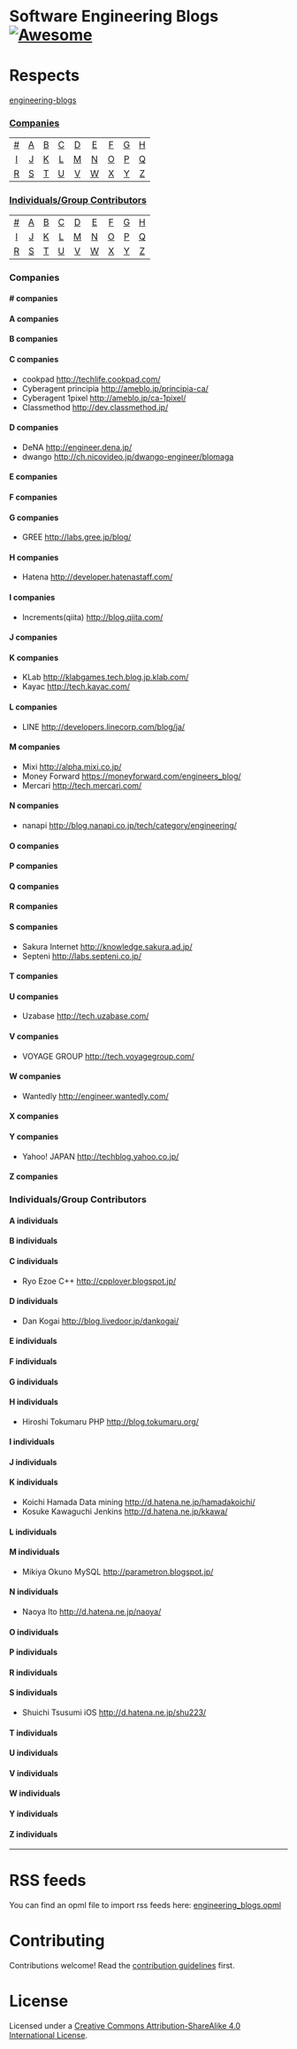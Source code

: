 # Software Engineering Blogs [![Awesome](https://cdn.rawgit.com/sindresorhus/awesome/d7305f38d29fed78fa85652e3a63e154dd8e8829/media/badge.svg)](https://github.com/sindresorhus/awesome)

# Respects
[engineering-blogs](https://github.com/kilimchoi/engineering-blogs)

### [Companies](#companies-1)
|     |     |     |     |     |     |     |     |     |
|:-:  |:-:  |:-:  |:-:  |:-:  |:-:  |:-:  |:-:  |:-:  |
| [#](#-companies) 	| [A](#a-companies) 	| [B](#b-companies) 	| [C](#c-companies) 	| [D](#d-companies) 	| [E](#e-companies) 	| [F](#f-companies) 	| [G](#g-companies) 	| [H](#h-companies) 	|
| [I](#i-companies) 	| [J](#j-companies) 	| [K](#k-companies) 	| [L](#l-companies) 	| [M](#m-companies) 	| [N](#n-companies) 	| [O](#o-companies) 	| [P](#p-companies) 	| [Q](#q-companies) 	|
| [R](#r-companies) 	| [S](#s-companies) 	| [T](#t-companies) 	| [U](#u-companies) 	| [V](#v-companies) 	| [W](#w-companies) 	| [X](#x-companies) 	| [Y](#y-companies) 	| [Z](#z-companies)  	|

### [Individuals/Group Contributors](#individualsgroup-contributors-1)
|   	|   	|   	|   	|   	|   	|   	|   	|   	|
|:-:  |:-:  |:-:  |:-:  |:-:  |:-:  |:-:  |:-:  |:-:  |
| [#](#-individuals) 	| [A](#a-individuals) 	| [B](#b-individuals) 	| [C](#c-individuals) 	| [D](#d-individuals) 	| [E](#e-individuals) 	| [F](#f-individuals) 	| [G](#g-individuals) 	| [H](#h-individuals) 	|
| [I](#i-individuals) 	| [J](#j-individuals) 	| [K](#k-individuals) 	| [L](#l-individuals) 	| [M](#m-individuals) 	| [N](#n-individuals) 	| [O](#o-individuals) 	| [P](#p-individuals) 	| [Q](#q-individuals) 	|
| [R](#r-individuals) 	| [S](#s-individuals) 	| [T](#t-individuals) 	| [U](#u-individuals) 	| [V](#v-individuals) 	| [W](#w-individuals) 	| [X](#x-individuals) 	| [Y](#y-individuals) 	| [Z](#z-individuals)  	|

### Companies

#### \# companies

#### A companies

#### B companies

#### C companies
* cookpad http://techlife.cookpad.com/
* Cyberagent principia http://ameblo.jp/principia-ca/
* Cyberagent 1pixel http://ameblo.jp/ca-1pixel/
* Classmethod http://dev.classmethod.jp/

#### D companies
* DeNA http://engineer.dena.jp/
* dwango http://ch.nicovideo.jp/dwango-engineer/blomaga

#### E companies

#### F companies

#### G companies
* GREE http://labs.gree.jp/blog/

#### H companies
* Hatena http://developer.hatenastaff.com/

#### I companies
* Increments(qiita) http://blog.qiita.com/

#### J companies

#### K companies
* KLab http://klabgames.tech.blog.jp.klab.com/
* Kayac http://tech.kayac.com/

#### L companies
* LINE http://developers.linecorp.com/blog/ja/

#### M companies
* Mixi http://alpha.mixi.co.jp/
* Money Forward https://moneyforward.com/engineers_blog/
* Mercari http://tech.mercari.com/

#### N companies
* nanapi http://blog.nanapi.co.jp/tech/category/engineering/

#### O companies

#### P companies

#### Q companies

#### R companies

#### S companies
* Sakura Internet http://knowledge.sakura.ad.jp/
* Septeni http://labs.septeni.co.jp/

#### T companies

#### U companies
* Uzabase http://tech.uzabase.com/

#### V companies
* VOYAGE GROUP http://tech.voyagegroup.com/

#### W companies
* Wantedly http://engineer.wantedly.com/

#### X companies

#### Y companies
* Yahoo! JAPAN http://techblog.yahoo.co.jp/

#### Z companies

### Individuals/Group Contributors

#### A individuals

#### B individuals

#### C individuals
* Ryo Ezoe C++ http://cpplover.blogspot.jp/

#### D individuals
* Dan Kogai http://blog.livedoor.jp/dankogai/

#### E individuals

#### F individuals

#### G individuals

#### H individuals
* Hiroshi Tokumaru PHP http://blog.tokumaru.org/

#### I individuals

#### J individuals

#### K individuals
* Koichi Hamada Data mining http://d.hatena.ne.jp/hamadakoichi/
* Kosuke Kawaguchi Jenkins http://d.hatena.ne.jp/kkawa/

#### L individuals

#### M individuals
* Mikiya Okuno MySQL http://parametron.blogspot.jp/

#### N individuals
* Naoya Ito http://d.hatena.ne.jp/naoya/

#### O individuals

#### P individuals

#### R individuals

#### S individuals
* Shuichi Tsusumi iOS http://d.hatena.ne.jp/shu223/

#### T individuals

#### U individuals

#### V individuals

#### W individuals

#### Y individuals

#### Z individuals

----

# RSS feeds

You can find an opml file to import rss feeds here: [engineering_blogs.opml](./engineering_blogs.opml)

# Contributing

Contributions welcome! Read the [contribution guidelines](contributing.md) first.

# License

Licensed under a <a rel="license" href="http://creativecommons.org/licenses/by-sa/4.0/">Creative Commons Attribution-ShareAlike 4.0 International License</a>.
